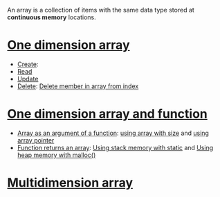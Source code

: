 An array is a collection of items with the same data type stored at **continuous memory** locations.

# [One dimension array](One%20dimension%20array)

* [Create](One%20dimension%20array/Create.md): 
* [Read](One%20dimension%20array/Read.md)
* [Update](One%20dimension%20array.md#update)
* [Delete](One%20dimension%20array.md#delete): [Delete member in array from index](delete.c)

# [One dimension array and function](One%20dimension%20array%20and%20function.md)
* [Array as an argument of a function](One%20dimension%20array%20and%20function.md#array-as-an-argument-of-a-function): [using array with size]() and [using array pointer]()
* [Function returns an array](): [Using stack memory with static]() and [Using heap memory with malloc()]()

# [Multidimension array](Multidimension%20array)
